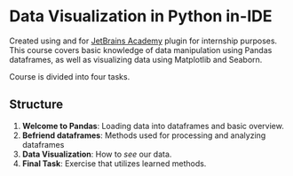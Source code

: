 # Data Visualization in Python in-IDE

Created using and for [JetBrains Academy](https://plugins.jetbrains.com/plugin/10081-jetbrains-academy) plugin for internship purposes.
This course covers basic knowledge of data manipulation using Pandas dataframes, as well as 
visualizing data using Matplotlib and Seaborn.

Course is divided into four tasks.
## Structure
1. **Welcome to Pandas**: Loading data into dataframes and basic overview.
2. **Befriend dataframes**: Methods used for processing and analyzing dataframes
3. **Data Visualization**: How to *see* our data.
4. **Final Task**: Exercise that utilizes learned methods.
